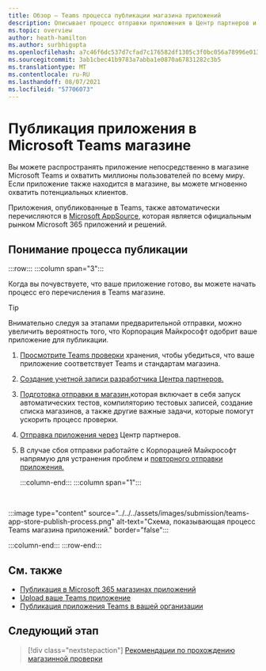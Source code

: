 ```yaml
---
title: Обзор — Teams процесса публикации магазина приложений
description: Описывает процесс отправки приложения в Центр партнеров и его публикации в Microsoft Teams магазине (и AppSource).
ms.topic: overview
author: heath-hamilton
ms.author: surbhigupta
ms.openlocfilehash: a7c46f6dc537d7cfad7c176582df1305c3f0bc056a78996e013757a3eff7e013
ms.sourcegitcommit: 3ab1cbec41b9783a7abba1e0870a67831282c3b5
ms.translationtype: MT
ms.contentlocale: ru-RU
ms.lasthandoff: 08/07/2021
ms.locfileid: "57706073"
---
```

# <a name="publish-your-app-to-the-microsoft-teams-store"></a>Публикация приложения в Microsoft Teams магазине

Вы можете распространять приложение непосредственно в магазине Microsoft Teams и охватить миллионы пользователей по всему миру. Если приложение также находится в магазине, вы можете мгновенно охватить потенциальных клиентов.

Приложения, опубликованные в Teams, также автоматически перечисляются в [Microsoft AppSource](https://appsource.microsoft.com), которая является официальным рынком Microsoft 365 приложений и решений.

## <a name="understand-the-publishing-process"></a>Понимание процесса публикации

:::row:::
   :::column span="3":::

Когда вы почувствуете, что ваше приложение готово, вы можете начать процесс его перечисления в Teams магазине.

> [!TIP]
> Внимательно следуя за этапами предварительной отправки, можно увеличить вероятность того, что Корпорация Майкрософт одобрит ваше приложение для публикации.

1. [Просмотрите Teams проверки](~/concepts/deploy-and-publish/appsource/prepare/teams-store-validation-guidelines.md) хранения, чтобы убедиться, что ваше приложение соответствует Teams и стандартам магазина.
1. [Создание учетной записи разработчика Центра партнеров.](~/concepts/deploy-and-publish/appsource/prepare/create-partner-center-dev-account.md)
1. [Подготовка отправки в магазин,](~/concepts/deploy-and-publish/appsource/prepare/submission-checklist.md)которая включает в себя запуск автоматических тестов, компиляторию тестовых записей, создание списка магазинов, а также другие важные задачи, которые помогут ускорить процесс проверки.
1. [Отправка приложения через](https://docs.microsoft.com/office/dev/store/add-in-submission-guide) Центр партнеров.
1. В случае сбоя отправки работайте с Корпорацией Майкрософт напрямую для устранения проблем и [повторного отправки приложения.](~/concepts/deploy-and-publish/appsource/resolve-submission-issues.md)

   :::column-end:::
   :::column span="1":::

<br>

:::image type="content" source="../../../assets/images/submission/teams-app-store-publish-process.png" alt-text="Схема, показывающая процесс Teams магазина приложений." border="false":::

   :::column-end:::
:::row-end:::

## <a name="see-also"></a>См. также

* [Публикация в Microsoft 365 магазинах приложений](https://docs.microsoft.com/office/dev/store/)
* [Upload ваше Teams приложение](~/concepts/deploy-and-publish/apps-upload.md)
* [Публикация приложения Teams в вашей организации](/MicrosoftTeams/tenant-apps-catalog-teams?toc=/microsoftteams/platform/toc.json&bc=/MicrosoftTeams/breadcrumb/toc.json)

## <a name="next-step"></a>Следующий этап

> [!div class="nextstepaction"]
> [Рекомендации по прохождению магазинной проверки](~/concepts/deploy-and-publish/appsource/prepare/teams-store-validation-guidelines.md)
